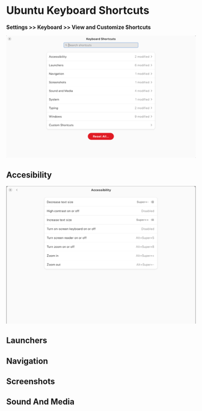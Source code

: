 # Ubuntu Keyboard Shortcuts

**Settings >> Keyboard >> View and Customize Shortcuts**

![Shortcuts](images/shortcuts.png)

## Accesibility

![Accesibility](images/accessibility.png)

## Launchers

## Navigation

## Screenshots

## Sound And Media

